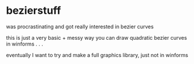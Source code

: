 # bezierstuff

was procrastinating and got really interested in bezier curves

this is just a very basic + messy way you can draw quadratic bezier curves in winforms . . .

eventually I want to try and make a full graphics library, just not in winforms
